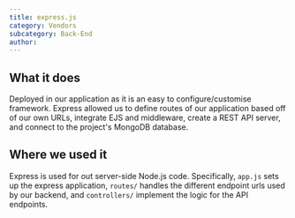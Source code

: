 ```yaml
---
title: express.js
category: Vendors
subcategory: Back-End
author:
---
```


## What it does

Deployed in our application as it is an easy to configure/customise framework. Express allowed us to define routes of our application based off of our own URLs, integrate EJS and middleware, create a REST API server, and connect to the project's MongoDB database.

## Where we used it

Express is used for out server-side Node.js code. Specifically, `app.js` sets up the express application, `routes/` handles the different endpoint urls used by our backend, and `controllers/` implement the logic for the API endpoints.
